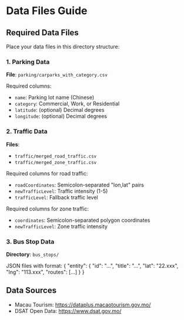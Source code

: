 # Data Files Guide

## Required Data Files

Place your data files in this directory structure:

### 1. Parking Data
**File**: `parking/carparks_with_category.csv`

Required columns:
- `name`: Parking lot name (Chinese)
- `category`: Commercial, Work, or Residential
- `latitude`: (optional) Decimal degrees
- `longitude`: (optional) Decimal degrees

### 2. Traffic Data
**Files**: 
- `traffic/merged_road_traffic.csv`
- `traffic/merged_zone_traffic.csv`

Required columns for road traffic:
- `roadCoordinates`: Semicolon-separated "lon,lat" pairs
- `newTrafficLevel`: Traffic intensity (1-5)
- `trafficLevel`: Fallback traffic level

Required columns for zone traffic:
- `coordinates`: Semicolon-separated polygon coordinates
- `newTrafficLevel`: Zone traffic intensity

### 3. Bus Stop Data
**Directory**: `bus_stops/`

JSON files with format:
{
"entity": {
"id": "...",
"title": "...",
"lat": "22.xxx",
"lng": "113.xxx",
"routes": [...]
}
}

## Data Sources

- Macau Tourism: https://dataplus.macaotourism.gov.mo/
- DSAT Open Data: https://www.dsat.gov.mo/
